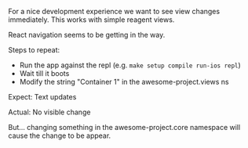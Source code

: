 
For a nice development experience we want to see view changes immediately.  This works with simple reagent views.

React navigation seems to be getting in the way.

Steps to repeat:
* Run the app against the repl (e.g. `make setup compile run-ios repl`)
* Wait till it boots
* Modify the string "Container 1" in the awesome-project.views ns

Expect: Text updates

Actual: No visible change

But... changing something in the awesome-project.core namespace will cause the change to be appear.

